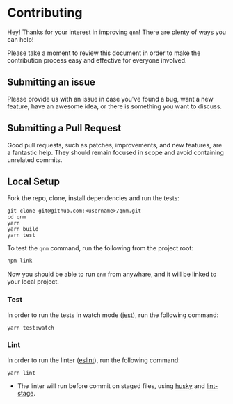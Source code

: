 # Contributing

Hey! Thanks for your interest in improving `qnm`! There are plenty of ways you can help!

Please take a moment to review this document in order to make the contribution process easy and effective for everyone involved.

## Submitting an issue

Please provide us with an issue in case you've found a bug, want a new feature, have an awesome idea, or there is something you want to discuss.

## Submitting a Pull Request

Good pull requests, such as patches, improvements, and new features, are a fantastic help. They should remain focused in scope and avoid containing unrelated commits.

## Local Setup

Fork the repo, clone, install dependencies and run the tests:

```
git clone git@github.com:<username>/qnm.git
cd qnm
yarn
yarn build
yarn test
```

To test the `qnm` command, run the following from the project root:

```bash
npm link
```

Now you should be able to run `qnm` from anywhare, and it will be linked to your local project.

### Test

In order to run the tests in watch mode ([jest](https://github.com/facebook/jest)), run the following command:

```
yarn test:watch
```

### Lint

In order to run the linter ([eslint](https://github.com/eslint/eslint)), run the following command:

```
yarn lint
```

- The linter will run before commit on staged files, using [husky](https://github.com/typicode/husky) and [lint-stage](https://github.com/okonet/lint-staged).
